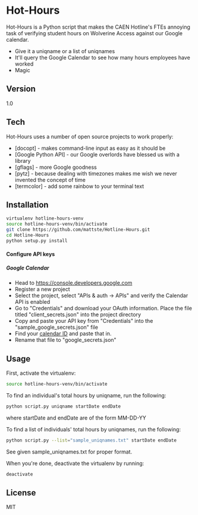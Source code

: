 Hot-Hours
=========

Hot-Hours is a Python script that makes the CAEN Hotline's FTEs annoying task of verifying student hours on Wolverine Access against our Google calendar.

  - Give it a uniqname or a list of uniqnames
  - It'll query the Google Calendar to see how many hours employees have worked
  - Magic


Version
----

1.0

Tech
-----------

Hot-Hours uses a number of open source projects to work properly:

* [docopt] - makes command-line input as easy as it should be
* [Google Python API] - our Google overlords have blessed us with a library
* [gflags] - more Google goodness
* [pytz] - because dealing with timezones makes me wish we never invented the concept of time
* [termcolor] - add some rainbow to your terminal text

Installation
--------------

```sh
virtualenv hotline-hours-venv
source hotline-hours-venv/bin/activate
git clone https://github.com/mattste/Hotline-Hours.git
cd Hotline-Hours
python setup.py install
```

#### Configure API keys

##### Google Calendar
* Head to https://console.developers.google.com
* Register a new project
* Select the project, select "APIs & auth -> APIs" and verify the Calendar API is enabled
* Go to "Credentials" and download your OAuth information. Place the file titled "client_secrets.json" into the project directory
* Copy and paste your API key from "Credentials" into the "sample_google_secrets.json" file
* Find your [calendar ID] and paste that in.
* Rename that file to "google_secrets.json"

Usage
--------------

First, activate the virtualenv:
```sh
source hotline-hours-venv/bin/activate
```

To find an individual's total hours by uniqname, run the following:
```sh
python script.py uniqname startDate endDate
```
where startDate and endDate are of the form MM-DD-YY

To find a list of individuals' total hours by uniqnames, run the following:
```sh
python script.py --list="sample_uniqnames.txt" startDate endDate
```
See given sample_uniqnames.txt for proper format.

When you're done, deactivate the virtualenv by running:
```sh
deactivate
```

License
----

MIT

[calendar ID]:http://googleappstroubleshootinghelp.blogspot.com/2012/09/how-to-find-calendar-id-of-google.html
